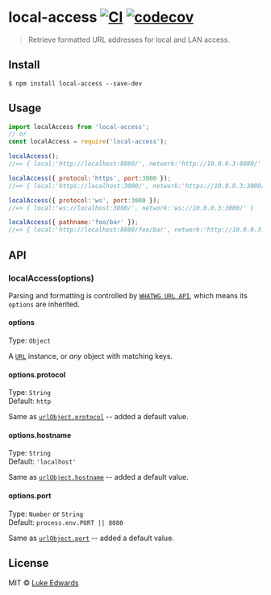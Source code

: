# local-access [![CI](https://github.com/lukeed/local-access/workflows/CI/badge.svg)](https://github.com/lukeed/local-access/actions?query=workflow%3ACI) [![codecov](https://badgen.net/codecov/c/github/lukeed/local-access)](https://codecov.io/gh/lukeed/local-access)

> Retrieve formatted URL addresses for local and LAN access.


## Install

```
$ npm install local-access --save-dev
```


## Usage

```js
import localAccess from 'local-access';
// or
const localAccess = require('local-access');

localAccess();
//=> { local:'http://localhost:8080/', network:'http://10.0.0.3:8080/' }

localAccess({ protocol:'https', port:3000 });
//=> { local:'https://localhost:3000/', network:'https://10.0.0.3:3000/' }

localAccess({ protocol:'ws', port:3000 });
//=> { local:'ws://localhost:3000/', network:'ws://10.0.0.3:3000/' }

localAccess({ pathname:'foo/bar' });
//=> { local:'http://localhost:8080/foo/bar', network:'http://10.0.0.3:8080/foo/bar' }
```


## API

### localAccess(options)

Parsing and formatting is controlled by [`WHATWG URL API`](https://nodejs.org/api/url.html#url_the_whatwg_url_api), which means its `options` are inherited.

#### options

Type: `Object`

A [`URL`](https://nodejs.org/api/url.html#url_the_whatwg_url_api) instance, or _any_ object with matching keys.

#### options.protocol

Type: `String`<br>
Default: `http`

Same as [`urlObject.protocol`](https://nodejs.org/api/url.html#url_url_protocol) -- added a default value.

#### options.hostname

Type: `String`<br>
Default: `'localhost'`

Same as [`urlObject.hostname`](https://nodejs.org/api/url.html#url_url_hostname) -- added a default value.

#### options.port

Type: `Number` or `String`<br>
Default: `process.env.PORT || 8080`

Same as [`urlObject.port`](https://nodejs.org/api/url.html#url_url_port) -- added a default value.


## License

MIT © [Luke Edwards](https://lukeed.com)
